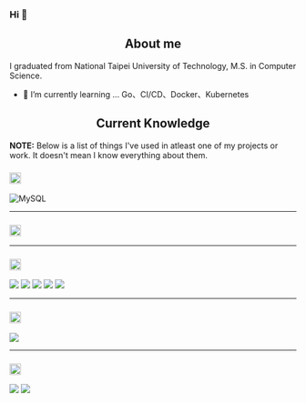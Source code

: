 ### Hi 👋

<h2 align="center">About me</h2>
I graduated from National Taipei University of Technology, M.S. in Computer Science.

- 🌱 I’m currently learning ... Go、CI/CD、Docker、Kubernetes

<h2 align="center">Current Knowledge</h2>

**NOTE:** Below is a list of things I've used in atleast one of my projects or work. It doesn't mean I know everything about them.

<h3><img height="20px" src="https://img.shields.io/badge/Database-979a9b"/></h3>
<span><img src="https://img.shields.io/badge/mysql-%2300f.svg?style=flat-square&logo=mysql&logoColor=white" alt="MySQL"/></span>
<hr>
<h3><img height="20px" src="https://img.shields.io/badge/Framework-695b55"/></h3>
<hr>
<h3><img height="20px" src="https://img.shields.io/badge/Language-467870"/></h3>
<span><img src="https://img.shields.io/badge/go-%2300ADD8.svg?style=flat-square&logo=Go&logoColor=fff"/></span>
<span><img src="https://img.shields.io/badge/java-%23ED8B00.svg?style=flat-square&logo=Java&logoColor=fff"/></span>
<span><img src="https://img.shields.io/badge/python-3670A0?style=flat-square&logo=Python&logoColor=fff"/></span>
<span><img src="https://img.shields.io/badge/c++-%2300599C.svg?style=flat-square&logo=C%2B%2B&logoColor=fff"/><span>
<span><img src="https://img.shields.io/badge/javascript-%23323330.svg?style=flat-square&logo=Javascript&logoColor=%23F7DF1E"></span>
<hr>
<h3><img height="20px" src="https://img.shields.io/badge/Server & Networking-505558"/></h3>
  <span><img src="https://img.shields.io/badge/Windows-0078D6?style=for-the-badge&logo=Windows Server&logoColor=white"></span>
<hr>
<h3><img height="20px" src="https://img.shields.io/badge/Tool-6c598f"/></h3>
<span><img src="https://img.shields.io/badge/-Vim-019733?style=flat-square&logo=vim&logoColor=fff"/></span>
<span><img src="https://img.shields.io/badge/-VSCode-007acc?style=flat-square&logo=Visual-Studio-Code&logoColor=fff"/></span>
  


<!--
**EKOISMYLOVE/EKOISMYLOVE** is a ✨ _special_ ✨ repository because its `README.md` (this file) appears on your GitHub profile.

Here are some ideas to get you started:

- 🔭 I’m currently working on ...
- 🌱 I’m currently learning ...
- 👯 I’m looking to collaborate on ...
- 🤔 I’m looking for help with ...
- 💬 Ask me about ...
- 📫 How to reach me: ...
- 😄 Pronouns: ...
- ⚡ Fun fact: ...
-->
